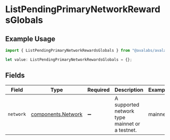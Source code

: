 # ListPendingPrimaryNetworkRewardsGlobals

## Example Usage

```typescript
import { ListPendingPrimaryNetworkRewardsGlobals } from "@avalabs/avalanche-sdk/models/operations";

let value: ListPendingPrimaryNetworkRewardsGlobals = {};
```

## Fields

| Field                                                    | Type                                                     | Required                                                 | Description                                              | Example                                                  |
| -------------------------------------------------------- | -------------------------------------------------------- | -------------------------------------------------------- | -------------------------------------------------------- | -------------------------------------------------------- |
| `network`                                                | [components.Network](../../models/components/network.md) | :heavy_minus_sign:                                       | A supported network type mainnet or a testnet.           | mainnet                                                  |